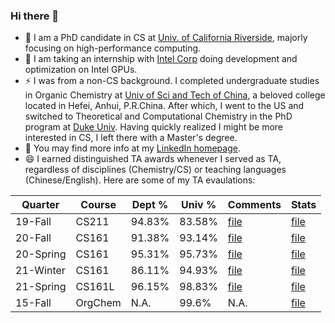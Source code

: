 ### Hi there 👋

<!--
**yzhaiustc/yzhaiustc** is a ✨ _special_ ✨ repository because its `README.md` (this file) appears on your GitHub profile.

Here are some ideas to get you started:

- 🔭 I’m currently working on ...
- 🌱 I’m currently learning ...
- 👯 I’m looking to collaborate on ...
- 🤔 I’m looking for help with ...
- 💬 Ask me about ...
- 📫 How to reach me: ...
- 😄 Pronouns: ...
- ⚡ Fun fact: ...
-->
- 🔭 I am a PhD candidate in CS at [Univ. of California Riverside](https://www.ucr.edu/), majorly focusing on high-performance computing.
- 🌱 I am taking an internship with [Intel Corp](https://www.intel.com/content/www/us/en/homepage.html) doing development and optimization on Intel GPUs.
- ⚡ I was from a non-CS background. I completed undergraduate studies in Organic Chemistry at [Univ of Sci and Tech of China](https://en.ustc.edu.cn/), a beloved college located in Hefei, Anhui, P.R.China. After which, I went to the US and switched to Theoretical and Computational Chemistry in the PhD program at [Duke Univ](https://duke.edu/). Having quickly realized I might be more interested in CS, I left there with a Master's degree.
- 💬 You may find more info at my [LinkedIn homepage](https://www.linkedin.com/in/yujia-zhai-ustc/).
- 😄 I earned distinguished TA awards whenever I served as TA, regardless of disciplines (Chemistry/CS) or teaching languages (Chinese/English). Here are some of my TA evaulations:

| Quarter   | Course  | Dept % | Univ % | Comments                                                                     | Stats                                                                     |
|-----------|---------|--------|--------|------------------------------------------------------------------------------|---------------------------------------------------------------------------|
| 19-Fall   | CS211   | 94.83% | 83.58% | [file](https://www.cs.ucr.edu/~yzhai015/TA_eval/CS211_19Fall_comment.pdf)    | [file](https://www.cs.ucr.edu/~yzhai015/TA_eval/CS211_19Fall_stat.pdf)    |
| 20-Fall   | CS161   | 91.38% | 93.14% | [file](https://www.cs.ucr.edu/~yzhai015/TA_eval/CS161_20Fall_comment.pdf)    | [file](https://www.cs.ucr.edu/~yzhai015/TA_eval/CS161_20Fall_stat.pdf)    |
| 20-Spring | CS161   | 95.31% | 95.73% | [file](https://www.cs.ucr.edu/~yzhai015/TA_eval/CS161_20Spring_comment.pdf)  | [file](https://www.cs.ucr.edu/~yzhai015/TA_eval/CS161_20Spring_stat.pdf)  |
| 21-Winter | CS161   | 86.11% | 94.93% | [file](https://www.cs.ucr.edu/~yzhai015/TA_eval/CS161_21Winter_comment.pdf)  | [file](https://www.cs.ucr.edu/~yzhai015/TA_eval/CS161_21Winter_stat.pdf)  |
| 21-Spring | CS161L  | 96.15% | 98.83% | [file](https://www.cs.ucr.edu/~yzhai015/TA_eval/CS161L_21Spring_comment.pdf) | [file](https://www.cs.ucr.edu/~yzhai015/TA_eval/CS161L_21Spring_stat.pdf) |
| 15-Fall   | OrgChem | N.A.   | 99.6%  | N.A.                                                                         | [file](https://www.cs.ucr.edu/~yzhai015/TA_eval/ustc_chem_eval.jpg)       |
